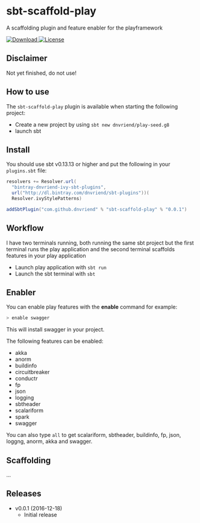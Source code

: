 # sbt-scaffold-play
A scaffolding plugin and feature enabler for the playframework

[![Download](https://api.bintray.com/packages/dnvriend/sbt-plugins/sbt-scaffold-play/images/download.svg) ](https://bintray.com/dnvriend/sbt-plugins/sbt-scaffold-play/_latestVersion)
[![License](http://img.shields.io/:license-Apache%202-red.svg)](http://www.apache.org/licenses/LICENSE-2.0.txt)

## Disclaimer
Not yet finished, do not use!

## How to use
The `sbt-scaffold-play` plugin is available when starting the following project:

- Create a new project by using `sbt new dnvriend/play-seed.g8`
- launch sbt

## Install
You should use sbt v0.13.13 or higher and put the following in your `plugins.sbt` file:

```scala
resolvers += Resolver.url(
  "bintray-dnvriend-ivy-sbt-plugins",
  url("http://dl.bintray.com/dnvriend/sbt-plugins"))(
  Resolver.ivyStylePatterns)

addSbtPlugin("com.github.dnvriend" % "sbt-scaffold-play" % "0.0.1")
```

## Workflow
I have two terminals running, both running the same sbt project but the first terminal runs the play application
and the second terminal scaffolds features in your play application

- Launch play application with `sbt run`
- Launch the sbt terminal with `sbt`

## Enabler
You can enable play features with the __enable__ command for example:

```bash
> enable swagger
```

This will install swagger in your project.

The following features can be enabled:

- akka
- anorm
- buildinfo
- circuitbreaker
- conductr
- fp
- json
- logging
- sbtheader
- scalariform
- spark
- swagger

You can also type `all` to get scalariform, sbtheader, buildinfo, fp, json, loggng, anorm, akka and swagger.

## Scaffolding
...

## Releases
- v0.0.1 (2016-12-18)
  - Initial release
